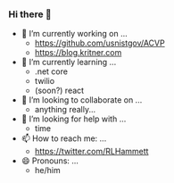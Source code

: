 ### Hi there 👋

- 🔭 I’m currently working on ...
  - https://github.com/usnistgov/ACVP
  - https://blog.kritner.com
- 🌱 I’m currently learning ...
  - .net core
  - twilio
  - (soon?) react
- 👯 I’m looking to collaborate on ...
  - anything really...
- 🤔 I’m looking for help with ...
  - time
- 📫 How to reach me: ...
  - https://twitter.com/RLHammett
- 😄 Pronouns: ...
  - he/him
